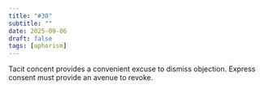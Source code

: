 ```yaml
---
title: "#30"
subtitle: ""
date: 2025-09-06
draft: false
tags: [aphorism]
---
```


Tacit concent provides a convenient excuse to dismiss objection. Express consent must provide an avenue to revoke.
